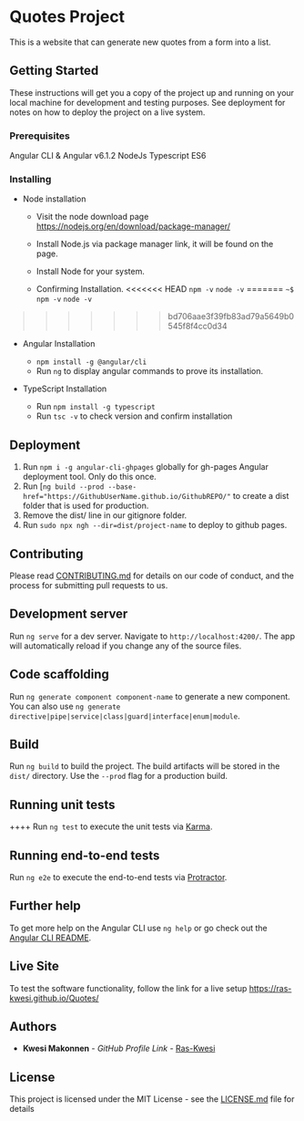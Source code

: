 # Quotes Project

This is a website that can generate new quotes from a form into a list.

## Getting Started

These instructions will get you a copy of the project up and running on your local machine for development and testing purposes. See deployment for notes on how to deploy the project on a live system.

### Prerequisites

Angular CLI & Angular v6.1.2
NodeJs
Typescript ES6


### Installing

* Node installation
    * Visit the node download page 
        https://nodejs.org/en/download/package-manager/

    * Install Node.js via package manager link, it will be found on the page.
    * Install Node for your system.
    * Confirming Installation.
<<<<<<< HEAD
         `npm -v`
        `node -v`
=======
        `~$ npm -v`
         `node -v`
>>>>>>> bd706aae3f39fb83ad79a5649b0545f8f4cc0d34

* Angular Installation
    * `npm install -g @angular/cli`
    * Run  `ng` to display angular commands to prove its installation.

* TypeScript Installation
    * Run `npm install -g typescript`
    * Run `tsc -v` to check version and confirm installation

## Deployment
1. Run `npm i -g angular-cli-ghpages` globally for gh-pages Angular deployment tool. Only do this once.
2. Run [`ng build --prod --base-href="https://GithubUserName.github.io/GithubREPO/"` to create a dist       folder that is used for production.
3. Remove the dist/ line in our gitignore folder.
4. Run `sudo npx ngh --dir=dist/project-name` to deploy to github pages.

## Contributing

Please read [CONTRIBUTING.md](https://gist.github.com/PurpleBooth/b24679402957c63ec426) for details on our code of conduct, and the process for submitting pull requests to us.

## Development server

Run `ng serve` for a dev server. Navigate to `http://localhost:4200/`. The app will automatically reload if you change any of the source files.

## Code scaffolding

Run `ng generate component component-name` to generate a new component. You can also use `ng generate directive|pipe|service|class|guard|interface|enum|module`.

## Build

Run `ng build` to build the project. The build artifacts will be stored in the `dist/` directory. Use the `--prod` flag for a production build.

## Running unit tests
++++
Run `ng test` to execute the unit tests via [Karma](https://karma-runner.github.io).

## Running end-to-end tests

Run `ng e2e` to execute the end-to-end tests via [Protractor](http://www.protractortest.org/).

## Further help

To get more help on the Angular CLI use `ng help` or go check out the [Angular CLI README](https://github.com/angular/angular-cli/blob/master/README.md).

## Live Site

To test the software functionality, follow the link for a live setup https://ras-kwesi.github.io/Quotes/

## Authors

* **Kwesi Makonnen** - *GitHub Profile Link* - [Ras-Kwesi](https://github.com/Ras-Kwesi)

## License

This project is licensed under the MIT License - see the [LICENSE.md](LICENSE.md) file for details
